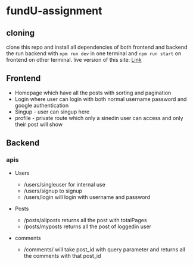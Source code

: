 # fundU-assignment

## cloning
 clone this repo and install all dependencies of both frontend and backend the run backend with `npm run dev` in one terminal and `npm run start` on frontend on other terminal.
 live version of this site: [Link](https://fundu112.netlify.app/)

## Frontend
- Homepage which have all the posts with sorting and pagination
- Login where user can login with both normal username password and google authentication
- Singup - user can singup here
- profile - private route which only a sinedin user can access and only their post will show

## Backend
### apis
  - Users
    - /users/singleuser for internal use
    - /users/signup to signup 
    - /users/login will login with username and password
    
  - Posts
    - /posts/allposts returns all the post with totalPages
    - /posts/myposts returns all the post of loggedin user
    
  - comments
    - /comments/ will take post_id with query parameter and returns all the comments with that post_id
    
